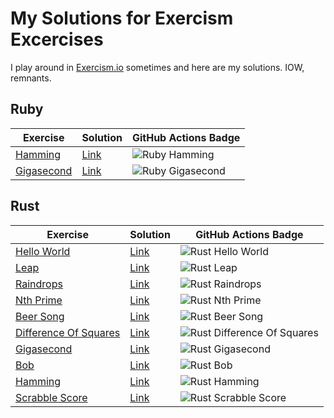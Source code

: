 # My Solutions for Exercism Excercises

I play around in [Exercism.io](https://exercism.io/profiles/dopin) sometimes and here are my solutions.
IOW, remnants.

## Ruby

| Exercise | Solution | GitHub Actions Badge |
|--|--|--|
| [Hamming](ruby/hamming) | [Link](https://exercism.io/tracks/ruby/exercises/hamming/solutions/47527558af61fb5afd047fbb) | ![Ruby Hamming](https://github.com/dopin/exercism/workflows/Ruby%20Hamming/badge.svg) |
| [Gigasecond](ruby/gigasecond) | [Link]() | ![Ruby Gigasecond](https://github.com/dopin/exercism/workflows/Ruby%20Gigasecond/badge.svg) |

## Rust

| Exercise | Solution | GitHub Actions Badge |
|--|--|--|
| [Hello World](rust/hello-world) | [Link](https://exercism.io/tracks/rust/exercises/hello-world/solutions/a00f1e85f03d4aac9539b4ecce982647) | ![Rust Hello World](https://github.com/dopin/exercism/workflows/Rust%20Hello%20World/badge.svg) |
| [Leap](rust/leap) | [Link](https://exercism.io/tracks/rust/exercises/leap/solutions/6ac07e7ecbd14175ac2cdb86fb59910b) | ![Rust Leap](https://github.com/dopin/exercism/workflows/Rust%20Leap/badge.svg) |
| [Raindrops](rust/raindrops) | [Link](https://exercism.io/tracks/rust/exercises/raindrops/solutions/71b7f8dfbfa840c381f19624d582b4e3) | ![Rust Raindrops](https://github.com/dopin/exercism/workflows/Rust%20Raindrops/badge.svg) |
| [Nth Prime](rust/nth-prime) | [Link](https://exercism.io/tracks/rust/exercises/nth-prime/solutions/64dab4c9c0e9429f8147240959206aea) | ![Rust Nth Prime](https://github.com/dopin/exercism/workflows/Rust%20Nth%20Prime/badge.svg) |
| [Beer Song](rust/beer-song) | [Link](https://exercism.io/tracks/rust/exercises/beer-song/solutions/84588627807440288b98c0c01ee30e91) | ![Rust Beer Song](https://github.com/dopin/exercism/workflows/Rust%20Beer%20Song/badge.svg) |
| [Difference Of Squares](rust/difference-of-squares) | [Link](https://exercism.io/tracks/rust/exercises/difference-of-squares/solutions/3db735f8362f4e3ab0e1938d529b474e) | ![Rust Difference Of Squares](https://github.com/dopin/exercism/workflows/Rust%20Difference%20Of%20Squares/badge.svg) |
| [Gigasecond](rust/gigasecond) | [Link](https://exercism.io/tracks/rust/exercises/gigasecond/solutions/720ba3b0255f4432b519f80159ca36b8) | ![Rust Gigasecond](https://github.com/dopin/exercism/workflows/Rust%20Gigasecond/badge.svg) |
| [Bob](rust/bob) | [Link](https://exercism.io/tracks/rust/exercises/bob/solutions/cb5522a2bfba46ecb751bafd821c0375) | ![Rust Bob](https://github.com/dopin/exercism/workflows/Rust%20Bob/badge.svg) |
| [Hamming](rust/hamming) | [Link](https://exercism.io/tracks/rust/exercises/hamming/solutions/d734f892887149cfaf7a0d087af02efd) | ![Rust Hamming](https://github.com/dopin/exercism/workflows/Rust%20Hamming/badge.svg) |
| [Scrabble Score](rust/scrabble-score) | [Link](https://exercism.io/tracks/rust/exercises/scrabble-score/solutions/4fee20ee87d340b98a36b1d8d140d4a1) | ![Rust Scrabble Score](https://github.com/dopin/exercism/workflows/Rust%20Scrabble%20Score/badge.svg) |
